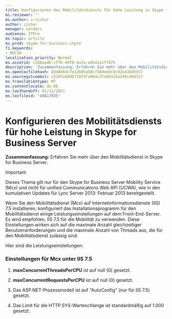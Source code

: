 ```yaml
---
title: Konfigurieren des Mobilitätsdiensts für hohe Leistung in Skype for Business Server
ms.reviewer: ''
ms.author: v-cichur
author: cichur
manager: serdars
audience: ITPro
ms.topic: article
ms.prod: skype-for-business-itpro
f1.keywords:
- NOCSH
localization_priority: Normal
ms.assetid: c2b8aadb-cffb-49f0-ba7a-e8541a1ff475
description: 'Zusammenfassung: Erfahren Sie mehr über den Mobilitätsdienst in Skype for Business Server.'
ms.openlocfilehash: 83d8d6dc7a32b05a58c738deddc8c92e43bd5557
ms.sourcegitcommit: c528fad9db719f3fa96dc3fa99332a349cd9d317
ms.translationtype: MT
ms.contentlocale: de-DE
ms.lasthandoff: 01/12/2021
ms.locfileid: "49817035"
---
```

# <a name="configure-mobility-service-for-high-performance-in-skype-for-business-server"></a>Konfigurieren des Mobilitätsdiensts für hohe Leistung in Skype for Business Server
 
**Zusammenfassung:** Erfahren Sie mehr über den Mobilitätsdienst in Skype for Business Server.
  
> [!IMPORTANT]
> Dieses Thema gilt nur für den Skype for Business Server Mobility Service (Mcx) und nicht für unified Communications Web API (UCWA), wie in den kumulativen Updates für Lync Server 2013: Februar 2013 bereitgestellt. 
  
Wenn Sie den Mobilitätsdienst (Mcx) auf Internetinformationsdienste (IIS) 7.5 installieren, konfiguriert das Installationsprogramm für den Mobilitätsdienst einige Leistungseinstellungen auf dem Front-End-Server. Es wird empfohlen, IIS 7.5 für die Mobilität zu verwenden. Diese Einstellungen wirken sich auf die maximale Anzahl gleichzeitiger Benutzeranforderungen und die maximale Anzahl von Threads aus, die für den Mobilitätsdienst zulässig sind.
  
Hier sind die Leistungseinstellungen:
  
### <a name="settings-for-mcx-on-iis-75"></a>Einstellungen für Mcx unter IIS 7.5

1. **maxConcurrentThreadsPerCPU** ist auf null (0) gesetzt.
    
2. **maxConcurrentRequestsPerCPU** ist auf null (0) gesetzt.
    
3. Das ASP.NET-Prozessmodell ist auf "AutoConfig" (nur für IIS 7.5) gesetzt.
    
4. Das Limit für die HTTP.SYS-Warteschlange ist standardmäßig auf 1.000 gesetzt.
    

